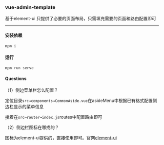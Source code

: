### vue-admin-template

基于element-ui 只提供了必要的页面布局，只需填充需要的页面和路由配置即可

---
#### 安装依赖

`npm i`

#### 运行

`npm run serve`

#### Questions

（1）侧边菜单栏怎么配置？

定位目录`src→components→CommonAside.vue`在asideMenu中根据已有格式配置侧边栏显示的菜单信息

接着在`src→router→index.js`routes中配置路由即可

（2）侧边栏图标在哪找的？

图标为element-ui提供的，直接使用即可。官网[element-ui](https://element.eleme.io/#/zh-CN/component/icon)
